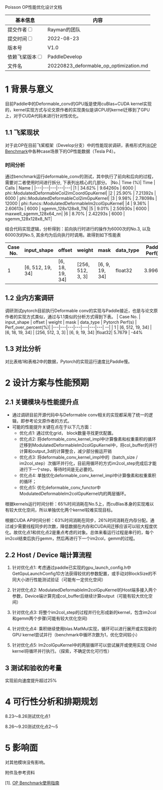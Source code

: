 Poisson OP性能优化设计文档

| 基本信息                                                     | 内容                                                         |
| ------------------------------------------------------------ | ------------------------------------------------------------- |
| 提交作者<input type="checkbox" class="rowselector hidden">   |  Rayman的团队  |                                         
| 提交时间<input type="checkbox" class="rowselector hidden">   | 2022-08-23 |                                                
| 版本号                                                 | V1.0  |                       
| 依赖飞桨版本<input type="checkbox" class="rowselector hidden">| PaddleDevelop|                      
| 文件名                    | 20220823_deformable_op_optimization.md<br> |

 # 1 背景与意义

目前Paddle中的Deformable_conv的GPU版是使用cuBlas+CUDA kernel实现的，kernel实现方式与论文原作者的实现类似是讲CPU的kernel迁移到了GPU上，对于CUDA代码未进行针对性优化。

##  1.1 飞桨现状

对于此OP在目前飞桨框架（Develop分支）中的性能现状调研，表格形式列出[OP Benchmark](https://github.com/PaddlePaddle/benchmark/tree/master/api/tests_v2)中各种case场景下的OP性能数据（Tesla P4）。

### 时间分析
通过benchmark运行deformable_conv的测试，其中执行了前向和后向的过程，需要对二者使用时间进行拆分, 下表列出核心的几部分。
|No.| Time (%)| Time | Calls | Name | 
|---|---|---|---|---|
|1 | 34.62% | 9.64260s | 6000 | phi::ModulatedDeformableCol2imCoordGpuKernel|
|2 | 25.90% | 7.21392s | 6000 | phi::ModulatedDeformableCol2imGpuKernel|
|3 | 9.98% | 2.78098s | 12000 | phi::funcs::ModulatedDeformableIm2colGpuKernel|
|4 | 9.36% | 2.60613s | 6000 | sgemm_128x128x8_TN|
|5 | 9.01% | 2.50930s | 6000 | maxwell_sgemm_128x64_nn|
|6 | 8.70% | 2.42293s | 6000 | sgemm_128x128x8_NT|

结合代码实现逻辑，分析得到：前向执行时进行的操作为6000次的No.3, 以及6000次的No.5, 其余均为后向执行时调用。故得到如下性能表

| Case No. | input_shape | offset | weight | mask | data_type | Paddle Perf(s) |
|---|---|---|---|---|---|---| 
| 1 | [6, 512, 19, 34] | [6, 18, 19, 34] | [256, 512, 3, 3] | [6, 9, 19, 34] |float32| 3.99662 | 

 ## 1.2 业内方案调研

调研测试pytorch目前执行Deformable conv的实现与Paddle接近，也是与论文原作者的实现方式类似，通过与1.1类似的分析方式得到下表。
| Case No. | input_shape | offset | weight | mask | data_type | Pytorch Perf(s) | Perf_over_percent(%)|
|---|---|---|---|---|---|---| --|
| 1 | [6, 512, 19, 34] | [6, 18, 19, 34] | [256, 512, 3, 3] | [6, 9, 19, 34] |float32| 5.7679 | -44%


 ## 1.3 对比分析
对比表格1和表格2中的数据，Pytorch的实现运行速度比Paddle慢。

 # 2 设计方案与性能预期

 ## 2.1 关键模块与性能提升点
 + 通过调研目前开源代码中与Deformable conv相关的实现都采用了统一的逻辑，即参考论文原作者的方式。
 + 可能的性能提升关键在点在于以下几方面：
   + 优化点1: 通过优化grid， block数量寻找更优配置。
   + 优化点2: 将deformable_conv_kernel_impl中计算像素和权重乘积的循环迁移到ModulatedDeformableIm2colGpuKernel中，将col_buffer的并行计算和output_3d的计算整合，减少部分搬运开销
   + 优化点3: 将deformable_conv_kernel_impl中的（batch_size / im2col_step）次循环并行化，目前用循环的方式im2col_step完成后才能进行下一个step，等待时间是无必要的。
   + 优化点4: 单独优化deformable_conv_kernel_impl中计算像素和权重乘积的循环；
   + 优化点5: 优化deformable_conv_functor中ModulatedDeformableIm2colGpuKernel内的两层循环。
  
 根据kernels运行时间分析：65%时间消耗在No.5上，而cuBlas本身的实现难以有较大优化空间，所以单独优化两个kernel较难实现目标。

 根据CUDA API时间分析：63%时间消耗在同步，26%时间消耗在内存分配。通过减少需要线程同步的次数，降低数据在内存和CUDA间迁移应该可以较大程度优化。故优化点1和优化点2是重点考虑的对象。总体来看运行过程是串行的，每个im2col结束后执行gemm，然后再进行下一个im2col，gemm的过程。

##  2.2 Host / Device 端计算流程
1. 针对优化点1: 考虑通过paddle已实现的gpu_launch_config.h中GetGpuLaunchConfig1D方法获得较优的参数配置，或手动对BlockSize的不同大小进行性能测试验证（可能有一定优化空间）
   
2. 针对优化点2: ModulatedDeformableIm2colGpuKernel的Host端多接入两个参数，Device端计算完成col_buffer后继续计算output（可能有较大优化空间）

3. 针对优化点3: 将整个im2col_step的过程并行化形成新的kernel，包含im2col和gemm两个步骤(可能有较大优化空间)

3. 针对优化点4: 乘积继续使用blas.MatMul实现，循环可以进行展开或实现新的GPU kernel尝试并行（benchmark中循环次数为1，优化空间较小）

4. 针对优化点5: Im2colGpuKernel中的两层循环可以尝试展开或使用实现 Child kernel将循环并行执行。（探索，不确定优化可行性）

 ## 3 测试和验收的考量

实现前向速度提升超过25%

 # 4 可行性分析和排期规划

8.23～8.26测试优化点1

8.26～9.20测试优化点2～5


#  5 影响面

对其他模块没有影响。


 附件及参考资料

[1]. [OP Benchmark使用指南](https://github.com/PaddlePaddle/benchmark/blob/master/api/README.md)
